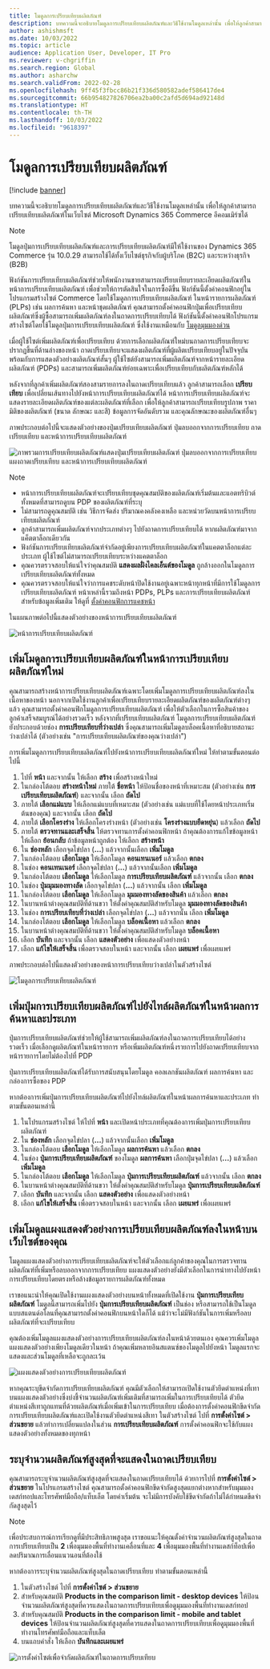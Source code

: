 ```yaml
---
title: โมดูลการเปรียบเทียบผลิตภัณฑ์
description: บทความนี้จะอธิบายโมดูลการเปรียบเทียบผลิตภัณฑ์และวิธีใช้งานโมดูลเหล่านั้น เพื่อให้ลูกค้าสามารถเปรียบเทียบผลิตภัณฑ์ในเว็บไซต์ Microsoft Dynamics 365 Commerce อีคอมเมิร์ซได้
author: ashishmsft
ms.date: 10/03/2022
ms.topic: article
audience: Application User, Developer, IT Pro
ms.reviewer: v-chgriffin
ms.search.region: Global
ms.author: asharchw
ms.search.validFrom: 2022-02-28
ms.openlocfilehash: 9ff45f3fbcc86b21f336d580582adef586417de4
ms.sourcegitcommit: 66b954827826706ea2ba00c2afd5d694ad92148d
ms.translationtype: HT
ms.contentlocale: th-TH
ms.lasthandoff: 10/03/2022
ms.locfileid: "9618397"
---
```

# <a name="product-comparison-modules"></a>โมดูลการเปรียบเทียบผลิตภัณฑ์

[!include [banner](../includes/banner.md)]

บทความนี้จะอธิบายโมดูลการเปรียบเทียบผลิตภัณฑ์และวิธีใช้งานโมดูลเหล่านั้น เพื่อให้ลูกค้าสามารถเปรียบเทียบผลิตภัณฑ์ในเว็บไซต์ Microsoft Dynamics 365 Commerce อีคอมเมิร์ซได้

> [!NOTE]
> โมดูลปุ่มการเปรียบเทียบผลิตภัณฑ์และการเปรียบเทียบผลิตภัณฑ์มีให้ใช้งานของ Dynamics 365 Commerce รุ่น 10.0.29 สามารถใช้ได้ทั้งเว็บไซต์ธุรกิจกับผู้บริโภค (B2C) และระหว่างธุรกิจ (B2B)

ฟังก์ชันการเปรียบเทียบผลิตภัณฑ์ช่วยให้พนักงานขายสามารถเปรียบเทียบรายละเอียดผลิตภัณฑ์ในหน้าการเปรียบเทียบผลิตภัณฑ์ เพื่อช่วยให้การตัดสินใจในการซื้อดีขึ้น ฟังก์ชันนี้ตั้งค่าคอนฟิกอยู่ในโปรแกรมสร้างไซต์ Commerce โดยใช้โมดูลการเปรียบเทียบผลิตภัณฑ์ ในหน้ารายการผลิตภัณฑ์ (PLPs) เช่น ผลการค้นหา และหน้าชุดผลิตภัณฑ์ คุณสามารถตั้งค่าคอนฟิกปุ่มเพื่อเปรียบเทียบผลิตภัณฑ์ซึ่งผู้ซื้อสามารถเพิ่มผลิตภัณฑ์ลงในถาดการเปรียบเทียบได้ ฟังก์ชันนี้ตั้งค่าคอนฟิกโปรแกรมสร้างไซต์โดยใช้โมดูลปุ่มการเปรียบเทียบผลิตภัณฑ์ ซึ่งใช้งานเหมือนกับ [โมดูลมุมมองด่วน](quick-view-module.md)

เมื่อผู้ใช้ไซต์เพิ่มผลิตภัณฑ์เพื่อเปรียบเทียบ ด้วยการเลือกผลิตภัณฑ์ใหม่บนถาดการเปรียบเทียบจะปรากฏขึ้นที่ด้านล่างของหน้า ถาดเปรียบเทียบจะแสดงผลิตภัณฑ์ที่ผู้ผลิตเปรียบเทียบอยู่ในปัจจุบัน พร้อมกับการแสดงตัวอย่างผลิตภัณฑ์สั้นๆ ผู้ใช้ไซต์ยังสามารถเพิ่มผลิตภัณฑ์จากหน้ารายละเอียดผลิตภัณฑ์ (PDPs) และสามารถเพิ่มผลิตภัณฑ์ย่อยเฉพาะเพื่อเปรียบเทียบกับผลิตภัณฑ์หลักได้

หลังจากที่ลูกค้าเพิ่มผลิตภัณฑ์สองสามรายการลงในถาดเปรียบเทียบแล้ว ลูกค้าสามารถเลือก **เปรียบเทียบ** เพื่อเปลี่ยนเส้นทางไปยังหน้าการเปรียบเทียบผลิตภัณฑ์ได้ หน้าการเปรียบเทียบผลิตภัณฑ์จะแสดงรายละเอียดผลิตภัณฑ์ของแต่ละผลิตภัณฑ์ที่เลือก เพื่อให้ลูกค้าสามารถเปรียบเทียบรูปภาพ ราคา มิติของผลิตภัณฑ์ (ขนาด ลักษณะ และสี) ข้อมูลการจัดอันดับรวม และคุณลักษณะของผลิตภัณฑ์อื่นๆ

ภาพประกอบต่อไปนี้จะแสดงตัวอย่างของปุ่มเปรียบเทียบผลิตภัณฑ์ ปุ่มลบออกจากการเปรียบเทียบ ถาดเปรียบเทียบ และหน้าการเปรียบเทียบผลิตภัณฑ์

![ภาพรวมการเปรียบเทียบผลิตภัณฑ์แสดงปุ่มเปรียบเทียบผลิตภัณฑ์ ปุ่มลบออกจากการเปรียบเทียบ แผงถาดเปรียบเทียบ และหน้าการเปรียบเทียบผลิตภัณฑ์](./media/Product-Comparison-Overview.png)

> [!NOTE]
> - หน้าการเปรียบเทียบผลิตภัณฑ์จะเปรียบเทียบชุดคุณสมบัติของผลิตภัณฑ์เริ่มต้นและแอตทริบิวต์ทั้งหมดที่สามารถดูบน PDP ของผลิตภัณฑ์ที่ระบุ
> - ไม่สามารถดูคุณสมบัติ เช่น วิธีการจัดส่ง ปริมาณคงคลังคงเหลือ และหน่วยวัดบนหน้าการเปรียบเทียบผลิตภัณฑ์
> - ลูกค้าสามารถเพิ่มผลิตภัณฑ์จากประเภทต่างๆ ไปยังถาดการเปรียบเทียบได้ หากผลิตภัณฑ์มาจากแค็ตตาล็อกเดียวกัน
> - ฟังก์ชันการเปรียบเทียบผลิตภัณฑ์จํากัดอยู่เพียงการเปรียบเทียบผลิตภัณฑ์ในแคตตาล็อกแต่ละประเภท ผู้ใช้ไซต์ไม่สามารถเปรียบเทียบระหว่างแคตตาล็อก
> - คุณควรตรวจสอบให้แน่ใจว่าคุณสมบัติ **แสดงผลฝั่งไคลเอ็นต์ของโมดูล** ถูกล้างออกในโมดูลการเปรียบเทียบผลิตภัณฑ์ทั้งหมด
> - คุณควรตรวจสอบให้แน่ใจว่าการแคชระดับหน้าปิดใช้งานอยู่เฉพาะหน้าทุกหน้าที่มีการใช้โมดูลการเปรียบเทียบผลิตภัณฑ์ หน้าเหล่านี้รวมถึงหน้า PDPs, PLPs และการเปรียบเทียบผลิตภัณฑ์ สำหรับข้อมูลเพิ่มเติม ให้ดูที่ [ตั้งค่าคอนฟิกการแคชหน้า](e-commerce-extensibility/page-caching.md)

ในแผนภาพต่อไปนี้แสดงตัวอย่างของหน้าการเปรียบเทียบผลิตภัณฑ์

![หน้าการเปรียบเทียบผลิตภัณฑ์](./media/Product-Comparison-Page.png)

## <a name="add-the-product-comparison-module-to-a-new-product-comparison-page"></a>เพิ่มโมดูลการเปรียบเทียบผลิตภัณฑ์ในหน้าการเปรียบเทียบผลิตภัณฑ์ใหม่

คุณสามารถสร้างหน้าการเปรียบเทียบผลิตภัณฑ์เฉพาะโดยเพิ่มโมดูลการเปรียบเทียบผลิตภัณฑ์ลงในเนื้อหาของหน้า นอกจากเปิดใช้งานลูกค้าเพื่อเปรียบเทียบรายละเอียดผลิตภัณฑ์ของผลิตภัณฑ์ต่างๆ แล้ว คุณสามารถตั้งค่าคอนฟิกโมดูลการเปรียบเทียบผลิตภัณฑ์ เพื่อให้ตัวเลือกในการซื้อสินค้าของลูกค้าเสร็จสมบูรณ์ได้อย่างรวดเร็ว หลังจากที่เปรียบเทียบผลิตภัณฑ์ โมดูลการเปรียบเทียบผลิตภัณฑ์ยังประกอบด้วยช่อง **การเปรียบเทียบที่ว่างเปล่า** ซึ่งคุณสามารถเพิ่มโมดูลบล็อคเนื้อหาที่อธิบายสถานะว่างเปล่าได้ (ตัวอย่างเช่น "การเปรียบเทียบผลิตภัณฑ์ของคุณว่างเปล่า")

การเพิ่มโมดูลการเปรียบเทียบผลิตภัณฑ์ไปยังหน้าการเปรียบเทียบผลิตภัณฑ์ใหม่ ให้ทำตามขั้นตอนต่อไปนี้

1. ไปที่ **หน้า** และจากนั้น ให้เลือก **สร้าง** เพื่อสร้างหน้าใหม่
1. ในกล่องโต้ตอบ **สร้างหน้าใหม่** ภายใต้ **ชื่อหน้า** ให้ป้อนชื่อของหน้าที่เหมาะสม (ตัวอย่างเช่น **การเปรียบเทียบผลิตภัณฑ์**) และจากนั้น เลือก **ถัดไป**
1. ภายใต้ **เลือกแม่แบบ** ให้เลือกแม่แบบที่เหมาะสม (ตัวอย่างเช่น แม่แบบที่ใช้โดยหน้าประเภทเริ่มต้นของคุณ) และจากนั้น เลือก **ถัดไป**
1. ภายใต้ **เลือกโครงร่าง** ให้เลือกโครงร่างหน้า (ตัวอย่างเช่น **โครงร่างแบบยืดหยุ่น**) แล้วเลือก **ถัดไป**
1. ภายใต้ **ตรวจทานและเสร็จสิ้น** ให้ตรวจทานการตั้งค่าคอนฟิกหน้า ถ้าคุณต้องการแก้ไขข้อมูลหน้า ให้เลือก **ย้อนกลับ** ถ้าข้อมูลหน้าถูกต้อง ให้เลือก **สร้างหน้า**
1. ใน **ช่องหลัก** เลือกจุดไข่ปลา (**...**) แล้วจากนั้นเลือก **เพิ่มโมดูล**
1. ในกล่องโต้ตอบ **เลือกโมดูล** ให้เลือกโมดูล **คอนเทนเนอร์** แล้วเลือก **ตกลง**
1. ในช่อง **คอนเทนเนอร์** เลือกจุดไข่ปลา (**...**) แล้วจากนั้นเลือก **เพิ่มโมดูล**
1. ในกล่องโต้ตอบ **เลือกโมดูล** ให้เลือกโมดูล **การเปรียบเทียบผลิตภัณฑ์** แล้วจากนั้น เลือก **ตกลง**
1. ในช่อง **ปุ่มมุมมองทางลัด** เลือกจุดไข่ปลา (**...**) แล้วจากนั้น เลือก **เพิ่มโมดูล**
1. ในกล่องโต้ตอบ **เลือกโมดูล** ให้เลือกโมดูล **มุมมองทางลัดของสินค้า** แล้วเลือก **ตกลง**
1. ในบานหน้าต่างคุณสมบัติที่ด้านขวา ให้ตั้งค่าคุณสมบัติสำหรับโมดูล **มุมมองทางลัดของสินค้า**
1. ในช่อง **การเปรียบเทียบที่ว่างเปล่า** เลือกจุดไข่ปลา (**...**) แล้วจากนั้น เลือก **เพิ่มโมดูล**
1. ในกล่องโต้ตอบ **เลือกโมดูล** ให้เลือกโมดูล **บล็อคเนื้อหา** แล้วเลือก **ตกลง**
1. ในบานหน้าต่างคุณสมบัติที่ด้านขวา ให้ตั้งค่าคุณสมบัติสำหรับโมดูล **บล็อคเนื้อหา** 
1. เลือก **บันทึก** และจากนั้น เลือก **แสดงตัวอย่าง** เพื่อแสดงตัวอย่างหน้า
1. เลือก **แก้ไขให้เสร็จสิ้น** เพื่อตรวจสอบในหน้า และจากนั้น เลือก **เผยแพร่** เพื่อเผยแพร่

ภาพประกอบต่อไปนี้แสดงตัวอย่างของหน้าการเปรียบเทียบว่างเปล่าในตัวสร้างไซต์

![โมดูลการเปรียบเทียบผลิตภัณฑ์](./media/Product-comparison-module.png)

## <a name="add-a-product-comparison-button-to-product-tiles-on-search-and-category-results-pages"></a>เพิ่มปุ่มการเปรียบเทียบผลิตภัณฑ์ไปยังไทล์ผลิตภัณฑ์ในหน้าผลการค้นหาและประเภท

ปุ่มการเปรียบเทียบผลิตภัณฑ์ช่วยให้ผู้ใช้สามารถเพิ่มผลิตภัณฑ์ลงในถาดการเปรียบเทียบได้อย่างรวดเร็ว เมื่อเลือกดูผลิตภัณฑ์ในหน้ารายการ หรือเพิ่มผลิตภัณฑ์หนึ่งรายการไปยังถาดเปรียบเทียบจากหน้ารายการโดยไม่ต้องไปที่ PDP

ปุ่มการเปรียบเทียบผลิตภัณฑ์ได้รับการสนับสนุนโดยโมดูล คอลเลกชันผลิตภัณฑ์ ผลการค้นหา และกล่องการซื้อของ PDP

หากต้องการเพิ่มปุ่มการเปรียบเทียบผลิตภัณฑ์ไปยังไทล์ผลิตภัณฑ์ในหน้าผลการค้นหาและประเภท ทำตามขั้นตอนเหล่านี้

1. ในโปรแกรมสร้างไซต์ ให้ไปที่ **หน้า** และเปิดหน้าประเภทที่คุณต้องการเพิ่มปุ่มการเปรียบเทียบผลิตภัณฑ์
1. ใน **ช่องหลัก** เลือกจุดไข่ปลา (**...**) แล้วจากนั้นเลือก **เพิ่มโมดูล**
1. ในกล่องโต้ตอบ **เลือกโมดูล** ให้เลือกโมดูล **ผลการค้นหา** แล้วเลือก **ตกลง**
1. ในช่อง **ปุ่มการเปรียบเทียบผลิตภัณฑ์** ของโมดูล **ผลการค้นหา** เลือกปุ่มจุดไข่ปลา (**...**) แล้วเลือก **เพิ่มโมดูล**
1. ในกล่องโต้ตอบ **เลือกโมดูล** ให้เลือกโมดูล **ปุ่มการเปรียบเทียบผลิตภัณฑ์** แล้วจากนั้น เลือก **ตกลง**
1. ในบานหน้าต่างคุณสมบัติที่ด้านขวา ให้ตั้งค่าคุณสมบัติสำหรับโมดูล **ปุ่มการเปรียบเทียบผลิตภัณฑ์**
1. เลือก **บันทึก** และจากนั้น เลือก **แสดงตัวอย่าง** เพื่อแสดงตัวอย่างหน้า
1. เลือก **แก้ไขให้เสร็จสิ้น** เพื่อตรวจสอบในหน้า และจากนั้น เลือก **เผยแพร่** เพื่อเผยแพร่

## <a name="add-a-product-comparison-preview-panel-module-to-pages-on-your-website"></a>เพิ่มโมดูลแผงแสดงตัวอย่างการเปรียบเทียบผลิตภัณฑ์ลงในหน้าบนเว็บไซต์ของคุณ

โมดูลแผงแสดงตัวอย่างการเปรียบเทียบผลิตภัณฑ์จะให้ตัวเลือกแก่ลูกค้าของคุณในการตรวจทานผลิตภัณฑ์ที่เพิ่มหรือลบออกจากการเปรียบเทียบ แผงแสดงตัวอย่างยังมีตัวเลือกในการนําทางไปยังหน้าการเปรียบเทียบโดยตรงหรือล้างข้อมูลรายการผลิตภัณฑ์ทั้งหมด 

เราขอแนะนำให้คุณเปิดใช้งานแผงแสดงตัวอย่างบนหน้าทั้งหมดที่เปิดใช้งาน **ปุ่มการเปรียบเทียบผลิตภัณฑ์** โมดูลนี้สามารถเพิ่มไปยัง **ปุ่มการเปรียบเทียบผลิตภัณฑ์** เป็นช่อง หรือสามารถใช้เป็นโมดูลแบบสแตนด์อโลนที่คุณสามารถตั้งค่าคอนฟิกบนหน้าใดก็ได้ แม้ว่าจะไม่มีฟังก์ชันในการเพิ่มหรือลบผลิตภัณฑ์ที่จะเปรียบเทียบ 

คุณต้องเพิ่มโมดูลแผงแสดงตัวอย่างการเปรียบเทียบผลิตภัณฑ์ลงในหน้าด้วยตนเอง คุณควรเพิ่มโมดูลแผงแสดงตัวอย่างเพียงโมดูลเดียวในหน้า ถ้าคุณเพิ่มหลายอินสแตนซ์ของโมดูลไปยังหน้า โมดูลแรกจะแสดงและส่วนโมดูลที่เหลือจะถูกละเว้น

![แผงแสดงตัวอย่างการเปรียบเทียบผลิตภัณฑ์](./media/product-comparison-preview-panel-2.png)

หากคุณระบุขีดจํากัดการเปรียบเทียบผลิตภัณฑ์ คุณมีตัวเลือกให้สามารถเปิดใช้งานตัวยึดตำแหน่งที่เทาบนแผงแสดงตัวอย่างซึ่งบ่งชี้จำนวนผลิตภัณฑ์เพิ่มเติมที่สามารถเพิ่มในการเปรียบเทียบได้ ตัวยึดตำแหน่งสีเทาถูกแทนที่ด้วยผลิตภัณฑ์เมื่อเพิ่มเข้าในการเปรียบเทียบ เมื่อต้องการตั้งค่าคอนฟิกขีดจํากัดการเปรียบเทียบผลิตภัณฑ์และเปิดใช้งานตัวยึดตำแหน่งสีเทา ในตัวสร้างไซต์ ไปที่ **การตั้งค่าไซต์ > ส่วนขยาย** แล้วทำการเปลี่ยนแปลงในส่วน **การเปรียบเทียบผลิตภัณฑ์** การตั้งค่าคอนฟิกจะใช้กับแผงแสดงตัวอย่างทั้งหมดของทุกหน้า 


## <a name="specify-the-maximum-number-of-products-to-show-in-the-comparison-tray"></a>ระบุจํานวนผลิตภัณฑ์สูงสุดที่จะแสดงในถาดเปรียบเทียบ

คุณสามารถระบุจํานวนผลิตภัณฑ์สูงสุดที่จะแสดงในถาดเปรียบเทียบได้ ด้วยการไปที่ **การตั้งค่าไซต์ \> ส่วนขยาย** ในโปรแกรมสร้างไซต์ คุณสามารถตั้งค่าคอนฟิกขีดจํากัดสูงสุดแยกต่างหากสำหรับมุมมองเดสก์ทอปและโทรศัพท์มือถือ/แท็บเล็ต โดยค่าเริ่มต้น จะไม่มีการบังคับใช้ขีดจํากัดถ้าไม่ได้กําหนดขีดจํากัดสูงสุดไว้

> [!NOTE]
> เพื่อประสบการณ์การเรียกดูที่มีประสิทธิภาพสูงสุด เราขอแนะให้คุณตั้งค่าจํานวนผลิตภัณฑ์สูงสุดในถาดการเปรียบเทียบเป็น **2** เพื่อมุมมองพื้นที่ทำงานเคลื่อนที่และ **4** เพื่อมุมมองพื้นที่ทำงานเดสก์ท็อปเพื่อลดปริมาณการเลื่อนแนวนอนที่ต้องใช้

หากต้องการระบุจํานวนผลิตภัณฑ์สูงสุดในถาดเปรียบเทียบ ทำตามขั้นตอนเหล่านี้

1. ในตัวสร้างไซต์ ไปที่ **การตั้งค่าไซต์ \> ส่วนขยาย**
1. สำหรับคุณสมบัติ **Products in the comparison limit - desktop devices** ให้ป้อนจํานวนผลิตภัณฑ์สูงสุดที่ควรแสดงในถาดการเปรียบเทียบเพื่อดูมุมมองพื้นที่ทำงานเดสก์ทอป
1. สำหรับคุณสมบัติ **Products in the comparison limit - mobile and tablet devices** ให้ป้อนจํานวนผลิตภัณฑ์สูงสุดที่ควรแสดงในถาดการเปรียบเทียบเพื่อดูมุมมองพื้นที่ทำงานโทรศัพท์มือถือและแท็บเล็ต
1. บนแถบคำสั่ง ให้เลือก **บันทึกและเผยแพร่**

![การตั้งค่าไซต์เพื่อจํากัดผลิตภัณฑ์ในถาดการเปรียบเทียบ](./media/Site-settings-to-limit-products-in-comparison-tray.png)
